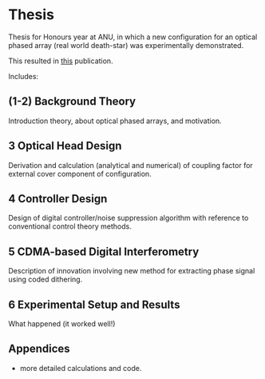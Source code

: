 # Thesis
Thesis for Honours year at ANU,
in which a new configuration for an optical phased array (real world death-star) was experimentally demonstrated.

This resulted in [this](https://opg.optica.org/ao/abstract.cfm?uri=ao-53-22-4881) publication.

Includes: 

## (1-2) Background Theory
Introduction theory, about optical phased arrays, and motivation.
## 3 Optical Head Design
Derivation and calculation (analytical and numerical) of coupling factor for external cover component of configuration.
## 4 Controller Design
Design of digital controller/noise suppression algorithm with reference to conventional control theory methods.
## 5 CDMA-based Digital Interferometry
Description of innovation involving new method for extracting phase signal using coded dithering.
## 6 Experimental Setup and Results
What happened (it worked well!)
## Appendices
- more detailed calculations and code.

